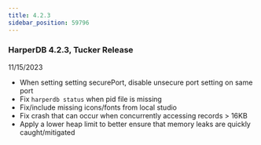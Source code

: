 ```yaml
---
title: 4.2.3
sidebar_position: 59796
---
```


### HarperDB 4.2.3, Tucker Release
11/15/2023

* When setting setting securePort, disable unsecure port setting on same port
* Fix `harperdb status` when pid file is missing
* Fix/include missing icons/fonts from local studio
* Fix crash that can occur when concurrently accessing records > 16KB
* Apply a lower heap limit to better ensure that memory leaks are quickly caught/mitigated
